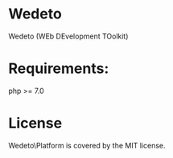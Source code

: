 # Wedeto
Wedeto (WEb DEvelopment TOolkit)

# Requirements:

php >= 7.0

# License

Wedeto\Platform is covered by the MIT license. 

